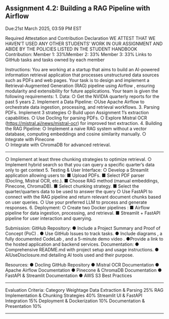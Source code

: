 ## Assignment 4.2: Building a RAG Pipeline with Airflow 
Due:21st March 2025, 03:59 PM EST 
 
Required Attestation and Contribution Declaration 
WE ATTEST THAT WE HAVEN’T USED ANY OTHER STUDENTS’ WORK IN OUR 
ASSIGNMENT AND ABIDE BY THE POLICIES LISTED IN THE STUDENT HANDBOOK 
Contribution:​
Member 1: 33%​
Member 2: 33%​
Member 3: 33% 
Links to GitHub tasks and tasks owned by each member 
 
Instructions: 
You are working at a startup that aims to build an AI-powered information retrieval application 
that processes unstructured data sources such as PDFs and web pages. Your task is to design 
and implement a Retrieval-Augmented Generation (RAG) pipeline using  Airflow , ensuring 
modularity and extensibility for future applications. 
Your team is given the following requirements: 
1.​  Data: 
○​ Get the NVIDIA quarterly reports for the past 5 years 
2.​  Implement a Data Pipeline: 
○​ Use  Apache Airflow  to orchestrate data ingestion, processing, and retrieval 
workflows. 
3.​  Parsing PDFs. Implement 3 strategies 
○​ Build upon Assignment 1’s extraction capabilities. 
○​ Use  Docling  for parsing PDFs. 
○​ Explore  Mistral OCR  (https://mistral.ai/news/mistral-ocr) for improved text 
extraction. 
4.​  Building the RAG Pipeline: 
○​ Implement a naive RAG system without a vector database, computing 
embeddings and cosine similarity manually. 
○​ Integrate with  Pinecone   
○​ Integrate with ChromaDB for advanced retrieval. 

---
○​ Implement at least  three chunking strategies  to optimize retrieval. 
○​ Implement  hybrid search  so that you can query a specific quarter’s data only to 
get context 
5.​  Testing & User Interface: 
○​ Develop a  Streamlit  application allowing users to: 
■​ Upload PDFs. 
■​ Select PDF parser (Docling, Mistral OCR, etc.). 
■​ Choose RAG method (manual embeddings, Pinecone, ChromaDB). 
■​ Select chunking strategy. 
■​ Select the quarter/quarters data to be used to answer the query 
○​ Use  FastAPI  to connect with the RAG pipeline and return relevant document 
chunks based on user queries. 
○​ Use your preferred  LLM  to process and generate responses. 
6.​  Deployment: 
○​ Create  two Docker pipelines : 
■​  Airflow pipeline  for data ingestion, processing, and retrieval. 
■​  Streamlit + FastAPI pipeline  for user interaction and querying. 
 
Submission: 
GitHub Repository: 
●​ Include a  Project Summary  and  Proof of Concept (PoC) . 
●​ Use  GitHub Issues  to track tasks. 
●​ Include  diagrams , a  fully documented CodeLab , and a  5-minute demo video . 
●​ Provide a link to the  hosted application  and backend services. 
Documentation: 
●​ Comprehensive  README.md  with project setup and usage instructions. 
●​  AIUseDisclosure.md  detailing AI tools used and their purpose. 
 
Resources: 
●​  Docling GitHub Repository 
●​  Mistral OCR Documentation 
●​  Apache Airflow Documentation 
●​  Pinecone & ChromaDB Documentation 
●​  FastAPI & Streamlit Documentation 
●​  AWS S3 Best Practices 

---
 
Evaluation Criteria: 
Category 
Weightage 
Data Extraction & Parsing 
25% 
RAG Implementation & Chunking 
Strategies 
40% 
Streamlit UI & FastAPI 
Integration 
15% 
Deployment & Dockerization 
10% 
Documentation & Presentation 
10% 
 
 

---
